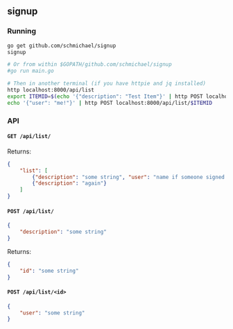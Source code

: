 ## signup

### Running

```sh
go get github.com/schmichael/signup
signup

# Or from within $GOPATH/github.com/schmichael/signup
#go run main.go

# Then in another terminal (if you have httpie and jq installed)
http localhost:8000/api/list
export ITEMID=$(echo '{"description": "Test Item"}' | http POST localhost:8000/api/list | jq .id | sed -e 's/\"//g')
echo '{"user": "me!"}' | http POST localhost:8000/api/list/$ITEMID
```

### API


#### ``GET /api/list/``

Returns:

```json
{
    "list": [
        {"description": "some string", "user": "name if someone signed up"},
        {"description": "again"}
    ]
}
```

#### ``POST /api/list/``

```json
{
    "description": "some string"
}
```

Returns:

```json
{
    "id": "some string"
}
```

#### ``POST /api/list/<id>``

```json
{
    "user": "some string"
}
```
